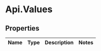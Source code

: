 # Api.Values

## Properties

Name | Type | Description | Notes
------------ | ------------- | ------------- | -------------


